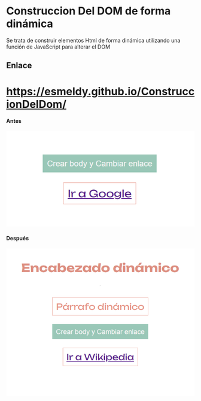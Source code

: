 # Construccion Del DOM de forma dinámica
Se trata de construir elementos Html
de forma dinámica utilizando una función de JavaScript para alterar el DOM

## Enlace

# <https://esmeldy.github.io/ConstruccionDelDom/>

#### Antes
![alt Text](./img/00.png)

#### Después
![alt Text](./img/01.png)




